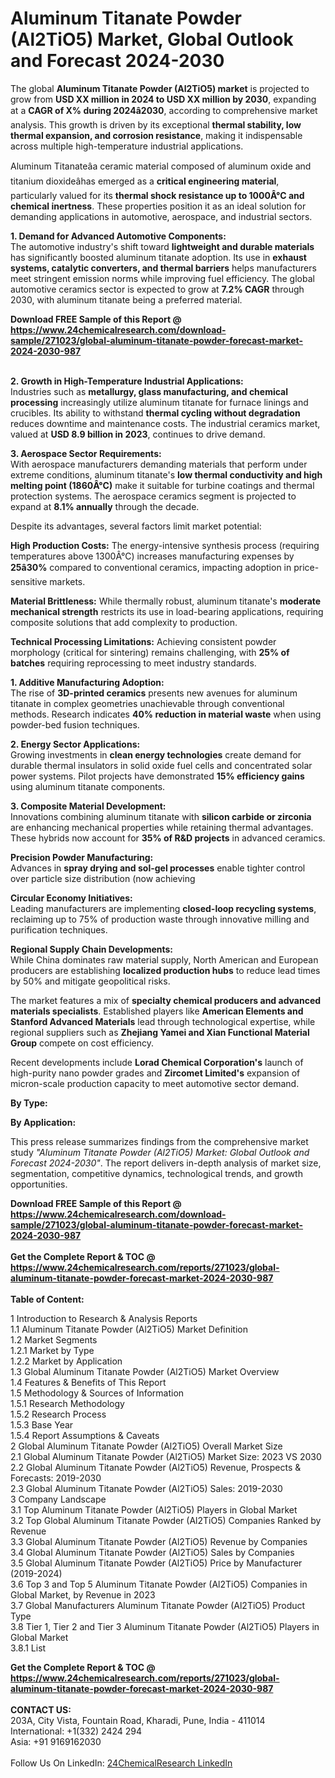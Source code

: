 <h1>Aluminum Titanate Powder (Al2TiO5) Market, Global Outlook and Forecast 2024-2030</h1><p>The global <strong>Aluminum Titanate Powder (Al2TiO5) market</strong> is projected to grow from <strong>USD XX million in 2024 to USD XX million by 2030</strong>, expanding at a <strong>CAGR of X% during 2024â2030</strong>, according to comprehensive market analysis. This growth is driven by its exceptional <strong>thermal stability, low thermal expansion, and corrosion resistance</strong>, making it indispensable across multiple high-temperature industrial applications.</p><p>Aluminum Titanateâa ceramic material composed of aluminum oxide and titanium dioxideâhas emerged as a <strong>critical engineering material</strong>, particularly valued for its <strong>thermal shock resistance up to 1000Â°C and chemical inertness</strong>. These properties position it as an ideal solution for demanding applications in automotive, aerospace, and industrial sectors.</p><p><strong>1. Demand for Advanced Automotive Components:</strong><br>
The automotive industry's shift toward <strong>lightweight and durable materials</strong> has significantly boosted aluminum titanate adoption. Its use in <strong>exhaust systems, catalytic converters, and thermal barriers</strong> helps manufacturers meet stringent emission norms while improving fuel efficiency. The global automotive ceramics sector is expected to grow at <strong>7.2% CAGR</strong> through 2030, with aluminum titanate being a preferred material.</p><div><b>Download FREE Sample of this Report @ 
            <a href="https://www.24chemicalresearch.com/download-sample/271023/global-aluminum-titanate-powder-forecast-market-2024-2030-987">
            https://www.24chemicalresearch.com/download-sample/271023/global-aluminum-titanate-powder-forecast-market-2024-2030-987</a></b></div><br><p><strong>2. Growth in High-Temperature Industrial Applications:</strong><br>
Industries such as <strong>metallurgy, glass manufacturing, and chemical processing</strong> increasingly utilize aluminum titanate for furnace linings and crucibles. Its ability to withstand <strong>thermal cycling without degradation</strong> reduces downtime and maintenance costs. The industrial ceramics market, valued at <strong>USD 8.9 billion in 2023</strong>, continues to drive demand.</p><p><strong>3. Aerospace Sector Requirements:</strong><br>
With aerospace manufacturers demanding materials that perform under extreme conditions, aluminum titanate's <strong>low thermal conductivity and high melting point (1860Â°C)</strong> make it suitable for turbine coatings and thermal protection systems. The aerospace ceramics segment is projected to expand at <strong>8.1% annually</strong> through the decade.</p><p>Despite its advantages, several factors limit market potential:</p><p><strong>High Production Costs:</strong> The energy-intensive synthesis process (requiring temperatures above 1300Â°C) increases manufacturing expenses by <strong>25â30%</strong> compared to conventional ceramics, impacting adoption in price-sensitive markets.</p><p><strong>Material Brittleness:</strong> While thermally robust, aluminum titanate's <strong>moderate mechanical strength</strong> restricts its use in load-bearing applications, requiring composite solutions that add complexity to production.</p><p><strong>Technical Processing Limitations:</strong> Achieving consistent powder morphology (critical for sintering) remains challenging, with <strong>25% of batches</strong> requiring reprocessing to meet industry standards.</p><p><strong>1. Additive Manufacturing Adoption:</strong><br>
The rise of <strong>3D-printed ceramics</strong> presents new avenues for aluminum titanate in complex geometries unachievable through conventional methods. Research indicates <strong>40% reduction in material waste</strong> when using powder-bed fusion techniques.</p><p><strong>2. Energy Sector Applications:</strong><br>
Growing investments in <strong>clean energy technologies</strong> create demand for durable thermal insulators in solid oxide fuel cells and concentrated solar power systems. Pilot projects have demonstrated <strong>15% efficiency gains</strong> using aluminum titanate components.</p><p><strong>3. Composite Material Development:</strong><br>
Innovations combining aluminum titanate with <strong>silicon carbide or zirconia</strong> are enhancing mechanical properties while retaining thermal advantages. These hybrids now account for <strong>35% of R&amp;D projects</strong> in advanced ceramics.</p><p><strong>Precision Powder Manufacturing:</strong><br>
	Advances in <strong>spray drying and sol-gel processes</strong> enable tighter control over particle size distribution (now achieving 
	</p><p><strong>Circular Economy Initiatives:</strong><br>
	Leading manufacturers are implementing <strong>closed-loop recycling systems</strong>, reclaiming up to 75% of production waste through innovative milling and purification techniques.</p><p><strong>Regional Supply Chain Developments:</strong><br>
	While China dominates raw material supply, North American and European producers are establishing <strong>localized production hubs</strong> to reduce lead times by 50% and mitigate geopolitical risks.</p><p>The market features a mix of <strong>specialty chemical producers and advanced materials specialists</strong>. Established players like <strong>American Elements and Stanford Advanced Materials</strong> lead through technological expertise, while regional suppliers such as <strong>Zhejiang Yamei and Xian Functional Material Group</strong> compete on cost efficiency.</p><p>Recent developments include <strong>Lorad Chemical Corporation's</strong> launch of high-purity nano powder grades and <strong>Zircomet Limited's</strong> expansion of micron-scale production capacity to meet automotive sector demand.</p><p><strong>By Type:</strong></p><p><strong>By Application:</strong></p><p>This press release summarizes findings from the comprehensive market study <em>"Aluminum Titanate Powder (Al2TiO5) Market: Global Outlook and Forecast 2024-2030"</em>. The report delivers in-depth analysis of market size, segmentation, competitive dynamics, technological trends, and growth opportunities.</p><div><b>Download FREE Sample of this Report @ 
            <a href="https://www.24chemicalresearch.com/download-sample/271023/global-aluminum-titanate-powder-forecast-market-2024-2030-987">
            https://www.24chemicalresearch.com/download-sample/271023/global-aluminum-titanate-powder-forecast-market-2024-2030-987</a></b></div><br><div><b>Get the Complete Report & TOC @ 
            <a href="https://www.24chemicalresearch.com/reports/271023/global-aluminum-titanate-powder-forecast-market-2024-2030-987">
            https://www.24chemicalresearch.com/reports/271023/global-aluminum-titanate-powder-forecast-market-2024-2030-987</a></b></div><br>
            <b>Table of Content:</b><p>1 Introduction to Research & Analysis Reports<br />
    1.1 Aluminum Titanate Powder (Al2TiO5) Market Definition<br />
    1.2 Market Segments<br />
        1.2.1 Market by Type<br />
        1.2.2 Market by Application<br />
    1.3 Global Aluminum Titanate Powder (Al2TiO5) Market Overview<br />
    1.4 Features & Benefits of This Report<br />
    1.5 Methodology & Sources of Information<br />
        1.5.1 Research Methodology<br />
        1.5.2 Research Process<br />
        1.5.3 Base Year<br />
        1.5.4 Report Assumptions & Caveats<br />
2 Global Aluminum Titanate Powder (Al2TiO5) Overall Market Size<br />
    2.1 Global Aluminum Titanate Powder (Al2TiO5) Market Size: 2023 VS 2030<br />
    2.2 Global Aluminum Titanate Powder (Al2TiO5) Revenue, Prospects & Forecasts: 2019-2030<br />
    2.3 Global Aluminum Titanate Powder (Al2TiO5) Sales: 2019-2030<br />
3 Company Landscape<br />
    3.1 Top Aluminum Titanate Powder (Al2TiO5) Players in Global Market<br />
    3.2 Top Global Aluminum Titanate Powder (Al2TiO5) Companies Ranked by Revenue<br />
    3.3 Global Aluminum Titanate Powder (Al2TiO5) Revenue by Companies<br />
    3.4 Global Aluminum Titanate Powder (Al2TiO5) Sales by Companies<br />
    3.5 Global Aluminum Titanate Powder (Al2TiO5) Price by Manufacturer (2019-2024)<br />
    3.6 Top 3 and Top 5 Aluminum Titanate Powder (Al2TiO5) Companies in Global Market, by Revenue in 2023<br />
    3.7 Global Manufacturers Aluminum Titanate Powder (Al2TiO5) Product Type<br />
    3.8 Tier 1, Tier 2 and Tier 3 Aluminum Titanate Powder (Al2TiO5) Players in Global Market<br />
        3.8.1 List</p><div><b>Get the Complete Report & TOC @ 
            <a href="https://www.24chemicalresearch.com/reports/271023/global-aluminum-titanate-powder-forecast-market-2024-2030-987">
            https://www.24chemicalresearch.com/reports/271023/global-aluminum-titanate-powder-forecast-market-2024-2030-987</a></b></div><br><b>CONTACT US:</b><br>
            203A, City Vista, Fountain Road, Kharadi, Pune, India - 411014<br>
            International: +1(332) 2424 294<br>
            Asia: +91 9169162030 <br><br>
            Follow Us On LinkedIn: <a href="https://www.linkedin.com/company/24chemicalresearch/">24ChemicalResearch LinkedIn</a>